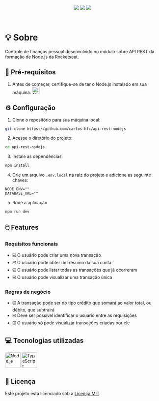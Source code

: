 <p align="center">
  <img src="https://img.shields.io/badge/node-v18.18.2-339933?style=flat&logo=nodedotjs&logoColor=%23339933" />
  <img src="https://img.shields.io/badge/npm-v9.8.1-CB3837?style=flat&logo=npm" />
  <img src="https://img.shields.io/badge/feito_por-Carlos_Faustino-black" />
</p>

<br/>

# :bulb: Sobre

Controle de finanças pessoal desenvolvido no módulo sobre API REST da formação de Node.js da Rocketseat.

## :page_with_curl: Pré-requisitos

1. Antes de começar, certifique-se de ter o Node.js instalado em sua máquina. 
    <a href="https://nodejs.org">
      <img width="24" src="https://user-images.githubusercontent.com/25181517/183568594-85e280a7-0d7e-4d1a-9028-c8c2209e073c.png" alt="Node.js" title="Node.js"/>
    </a>

## :gear: Configuração

1. Clone o repositório para sua máquina local:

```bash
git clone https://github.com/carlos-hfc/api-rest-nodejs
```

2. Acesse o diretório do projeto:

```bash
cd api-rest-nodejs
```

3. Instale as dependências:

```bash
npm install
```

4. Crie um arquivo `.env.local` na raiz do projeto e adicione as seguinte chaves:

```env
NODE_ENV=""
DATABASE_URL=""
```

5. Rode a aplicação

```bash
npm run dev
```

## :computer_mouse: Features

### Requisitos funcionais

- :ballot_box_with_check: O usuário pode criar uma nova transação
- :ballot_box_with_check: O usuário pode obter um resumo da sua conta
- :ballot_box_with_check: O usuário pode listar todas as transações que já ocorreram
- :ballot_box_with_check: O usuário pode visualizar uma transação única

### Regras de negócio

- :ballot_box_with_check: A transação pode ser do tipo crédito que somará ao valor total, ou débito, que subtrairá
- :ballot_box_with_check: Deve ser possível identificar o usuário entre as requisições
- :ballot_box_with_check: O usuário só pode visualizar transações criadas por ele

## :computer: Tecnologias utilizadas

<p float="left">
  <img width="50" src="https://user-images.githubusercontent.com/25181517/183568594-85e280a7-0d7e-4d1a-9028-c8c2209e073c.png" alt="Node.js" title="Node.js"/>
  <img width="50" src="https://user-images.githubusercontent.com/25181517/183890598-19a0ac2d-e88a-4005-a8df-1ee36782fde1.png" alt="TypeScript" title="TypeScript"/>
</p>

## :page_facing_up: Licença

Este projeto está licenciado sob a [Licença MIT](LICENSE).